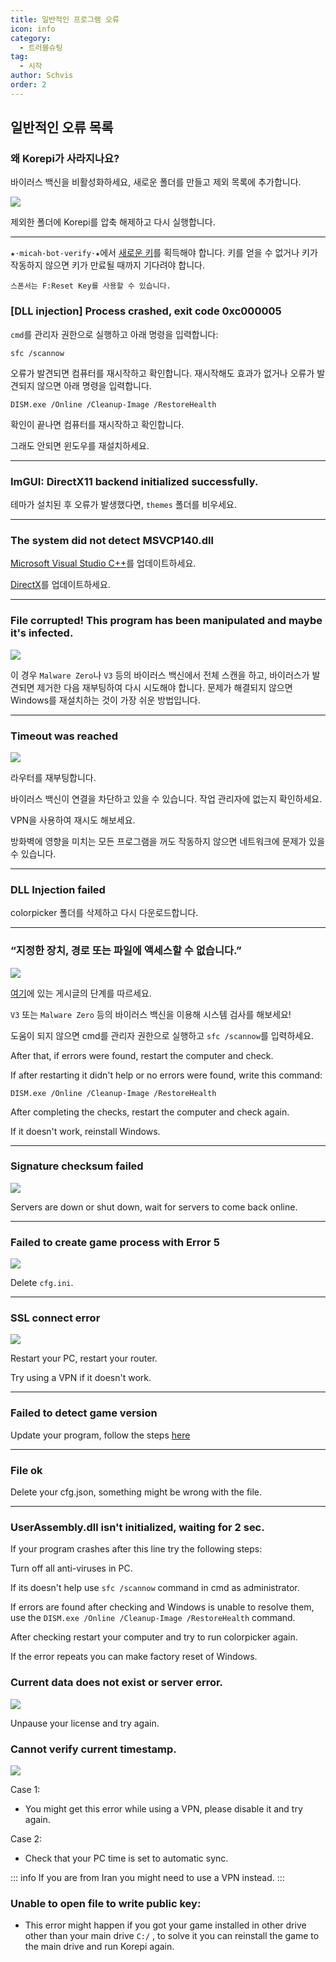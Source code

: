 ```yaml
---
title: 일반적인 프로그램 오류
icon: info
category:
  - 트러블슈팅
tag:
  - 시작
author: Schvis
order: 2
---
```


## 일반적인 오류 목록

### 왜 Korepi가 사라지나요?

바이러스 백신을 비활성화하세요, 새로운 폴더를 만들고 제외 목록에 추가합니다.

![](../images/virus.png)

제외한 폴더에 Korepi를 압축 해제하고 다시 실행합니다.

---

`⁠★⋅micah-bot-verify⋅★`에서 [새로운 키](../guide/getkey.md)를 획득해야 합니다. 키를 얻을 수 없거나 키가 작동하지 않으면 키가 만료될 때까지 기다려야 합니다.

`스폰서는 F:Reset Key를 사용할 수 있습니다.`

### [DLL injection]  Process crashed, exit code 0xc000005

`cmd`를 관리자 권한으로 실행하고 아래 명령을 입력합니다:

`sfc /scannow`

오류가 발견되면 컴퓨터를 재시작하고 확인합니다.
재시작해도 효과가 없거나 오류가 발견되지 않으면 아래 명령을 입력합니다.

`DISM.exe /Online /Cleanup-Image /RestoreHealth`

확인이 끝나면 컴퓨터를 재시작하고 확인합니다.

그래도 안되면 윈도우를 재설치하세요.

---
### ImGUI: DirectX11 backend initialized successfully.

테마가 설치된 후 오류가 발생했다면, `themes` 폴더를 비우세요.

---
### The system did not detect MSVCP140.dll

[Microsoft Visual Studio C++](https://learn.microsoft.com/en-us/cpp/windows/latest-supported-vc-redist?view=msvc-170#visual-studio-2015-2017-2019-and-2022)를 업데이트하세요.

[DirectX](https://www.microsoft.com/en-us/download/details.aspx?id=35)를 업데이트하세요.

---
### File corrupted! This program has been manipulated and maybe it's infected.

![](/assets/images/docs/202312/virus2.png)

이 경우 `Malware Zero`나 `V3` 등의 바이러스 백신에서 전체 스캔을 하고, 바이러스가 발견되면 제거한 다음 재부팅하여 다시 시도해야 합니다. 문제가 해결되지 않으면 Windows를 재설치하는 것이 가장 쉬운 방법입니다.

---
### Timeout was reached

![](/assets/images/docs/202312/error1.png)

라우터를 재부팅합니다.

바이러스 백신이 연결을 차단하고 있을 수 있습니다. 작업 관리자에 없는지 확인하세요.

VPN을 사용하여 재시도 해보세요.

방화벽에 영향을 미치는 모든 프로그램을 꺼도 작동하지 않으면 네트워크에 문제가 있을 수 있습니다.

---
### DLL Injection failed

colorpicker 폴더를 삭제하고 다시 다운로드합니다.

---
### “지정한 장치, 경로 또는 파일에 액세스할 수 없습니다.”

![](../images/error2.png)

[여기](https://support.microsoft.com/ko-KR/topic/프로그램이나-파일을-설치-업데이트-또는-시작하려고-하면-지정한-장치-경로-또는-파일에-액세스할-수-없습니다-오류가-발생함-46361133-47ed-6967-c13e-e75d3cc29657)에 있는 게시글의 단계를 따르세요.

`V3` 또는 `Malware Zero` 등의 바이러스 백신을 이용해 시스템 검사를 해보세요!

도움이 되지 않으면 cmd를 관리자 권한으로 실행하고 `sfc /scannow`를 입력하세요.

After that, if errors were found, restart the computer and check.

If after restarting it didn't help or no errors were found, write this command:

`DISM.exe /Online /Cleanup-Image /RestoreHealth`

After completing the checks, restart the computer and check again.

If it doesn't work, reinstall Windows.

---
### Signature checksum failed

![](/assets/images/docs/202312/checksum.png)

Servers are down or shut down, wait for servers to come back online.

---
### Failed to create game process with Error 5

![](/assets/images/docs/202312/error3.png)

Delete `cfg.ini`.

---
### SSL connect error

![](/assets/images/docs/202312/error4.png)

Restart your PC, restart your router.

Try using a VPN if it doesn't work.

---
### Failed to detect game version

Update your program, follow the steps [here](../start/download.md)

---
### File ok

Delete your cfg.json, something might be wrong with the file.

---
### UserAssembly.dll isn't initialized, waiting for 2 sec.

If your program crashes after this line try the following steps:

Turn off all anti-viruses in PC.

If its doesn't help use `sfc /scannow` command in cmd as administrator.

If errors are found after checking and Windows is unable to resolve them, use the `DISM.exe /Online /Cleanup-Image /RestoreHealth` command. 

After checking restart your computer and try to run colorpicker again.

If the error repeats you can make factory reset of Windows.

### Current data does not exist or server error.

![](/assets/images/docs/202312/error.png)

Unpause your license and try again.

### Cannot verify current timestamp.

![](/assets/images/docs/202402/timestamp.png)

Case 1:
- You might get this error while using a VPN, please disable it and try again.

Case 2:
- Check that your PC time is set to automatic sync.

::: info If you are from Iran you might need to use a VPN instead.
:::

### Unable to open file to write public key:

- This error might happen if you got your game installed in other drive other than your main drive `C:/` , to solve it you can reinstall the game to the main drive and run Korepi again.